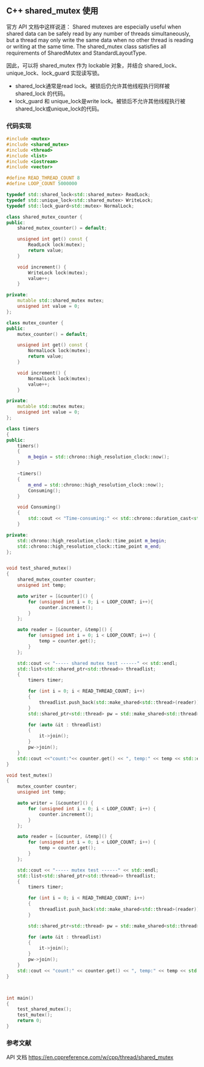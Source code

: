## C++ shared_mutex 使用

官方 API 文档中这样说道：
Shared mutexes are especially useful when shared data can be safely read by any number of threads simultaneously, but a thread may only write the same data when no other thread is reading or writing at the same time.
The shared_mutex class satisfies all requirements of SharedMutex and StandardLayoutType.

因此，可以将 shared_mutex 作为 lockable 对象，并结合 shared_lock、unique_lock、lock_guard 实现读写锁。

* shared_lock通常是read lock。被锁后仍允许其他线程执行同样被 shared_lock 的代码。
* lock_guard 和 unique_lock是write lock。被锁后不允许其他线程执行被shared_lock或unique_lock的代码。


### 代码实现

```C++
#include <mutex>
#include <shared_mutex>
#include <thread>
#include <list>
#include <iostream>
#include <vector>

#define READ_THREAD_COUNT 8  
#define LOOP_COUNT 5000000  

typedef std::shared_lock<std::shared_mutex> ReadLock;
typedef std::unique_lock<std::shared_mutex> WriteLock;
typedef std::lock_guard<std::mutex> NormalLock;

class shared_mutex_counter {
public:
    shared_mutex_counter() = default;

    unsigned int get() const {
        ReadLock lock(mutex);
        return value;
    }

    void increment() {
        WriteLock lock(mutex);
        value++;
    }

private:
    mutable std::shared_mutex mutex;
    unsigned int value = 0;
};

class mutex_counter {
public:
    mutex_counter() = default;

    unsigned int get() const {
        NormalLock lock(mutex);
        return value;
    }

    void increment() {
        NormalLock lock(mutex);
        value++;
    }

private:
    mutable std::mutex mutex;
    unsigned int value = 0;
};

class timers
{
public:
    timers()
    {
        m_begin = std::chrono::high_resolution_clock::now();
    }

    ~timers()
    {
        m_end = std::chrono::high_resolution_clock::now();
        Consuming();
    }

    void Consuming()
    {
        std::cout << "Time-consuming:" << std::chrono::duration_cast<std::chrono::duration<float, std::milli>>(m_end - m_begin).count() << std::endl;
    }

private:
    std::chrono::high_resolution_clock::time_point m_begin;
    std::chrono::high_resolution_clock::time_point m_end;
};


void test_shared_mutex()
{
    shared_mutex_counter counter;
    unsigned int temp;

    auto writer = [&counter]() {
        for (unsigned int i = 0; i < LOOP_COUNT; i++){
            counter.increment();
        }
    };

    auto reader = [&counter, &temp]() {
        for (unsigned int i = 0; i < LOOP_COUNT; i++) {
            temp = counter.get();
        }
    };

    std::cout << "----- shared mutex test ------" << std::endl;
    std::list<std::shared_ptr<std::thread>> threadlist;
    {
        timers timer;

        for (int i = 0; i < READ_THREAD_COUNT; i++)
        {
            threadlist.push_back(std::make_shared<std::thread>(reader));
        }
        std::shared_ptr<std::thread> pw = std::make_shared<std::thread>(writer);

        for (auto &it : threadlist)
        {
            it->join();
        }
        pw->join();
    }
    std::cout <<"count:"<< counter.get() << ", temp:" << temp << std::endl;
}

void test_mutex()
{
    mutex_counter counter;
    unsigned int temp;

    auto writer = [&counter]() {
        for (unsigned int i = 0; i < LOOP_COUNT; i++) {
            counter.increment();
        }
    };

    auto reader = [&counter, &temp]() {
        for (unsigned int i = 0; i < LOOP_COUNT; i++) {
            temp = counter.get();
        }
    };

    std::cout << "----- mutex test ------" << std::endl;
    std::list<std::shared_ptr<std::thread>> threadlist;
    {
        timers timer;

        for (int i = 0; i < READ_THREAD_COUNT; i++)
        {
            threadlist.push_back(std::make_shared<std::thread>(reader));
        }

        std::shared_ptr<std::thread> pw = std::make_shared<std::thread>(writer);

        for (auto &it : threadlist)
        {
            it->join();
        }
        pw->join();
    }
    std::cout << "count:" << counter.get() << ", temp:" << temp << std::endl;
}



int main()
{
    test_shared_mutex();
    test_mutex();
    return 0;
}
```

### 参考文献

API 文档 https://en.cppreference.com/w/cpp/thread/shared_mutex
